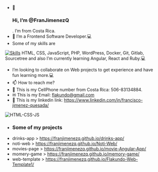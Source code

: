 - 👋 <h3>Hi, I’m @FranJimenezQ</h3>. I’m from Costa Rica.
- 👀 I’m a Frontend Software Developer.💻
- Some of my skills are 

[![Skills](https://devicons.dev.br/icons?icon=Git,HTML,JavaScript,Jenkins,Figma,Docker,CSS,Bootstrap,Angular,MongoDB,PHP,React,TypeScript,Wordpress&theme=dark)](https://devicons.dev.br/)
HTML, CSS, JavaScript, PHP, WordPress, Docker, Git, Gitlab, Sourcetree and also I’m currently learning Angular, React and Ruby.💻
- I’m looking to collaborate on Web projects to get experience and have fun learning more.💻
- 📫 How to reach me?
- 📳 This is my CellPhone number from Costa Rica: 506-83134884.
- ✉ This is my Email: flakundo@gmail.com 
- 🔗 This is my linkedin link: https://www.linkedin.com/in/francisco-jimenez-quesada/

![HTML-CSS-JS](https://user-images.githubusercontent.com/37299077/130842241-346d0d13-8cb8-474f-8b13-8049e50b7d4b.jpg)

- <h3>Some of my projects </h3>
- drinks-app > https://franjimenezq.github.io/drinks-app/
- noti-web > https://franjimenezq.github.io/Noti-Web/
- movies-page > https://franjimenezq.github.io/movie-Angular-App/
- momery-game > https://franjimenezq.github.io/memory-game/
- web-template > https://franjimenezq.github.io/Flakundo-Web-Template1/



<!---
FranJimenezQ/FranJimenezQ is a ✨ special ✨ repository because its `README.md` (this file) appears on your GitHub profile.
You can click the Preview link to take a look at your changes.
--->

